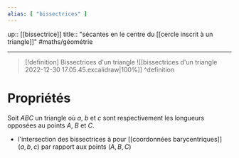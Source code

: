 ```yaml
---
alias: [ "bissectrices" ]
---
```

up:: [[bissectrice]] 
title:: "sécantes en le centre du [[cercle inscrit à un triangle]]"
#maths/géométrie 

---

> [!definition] Bissectrices d'un triangle
> ![[bissectrices d'un triangle 2022-12-30 17.05.45.excalidraw|100%]]
^definition

# Propriétés
Soit $ABC$ un triangle où $a$, $b$ et $c$ sont respectivement les longueurs opposées au points $A$, $B$ et $C$.

 - l'intersection des bissectrices à pour [[coordonnées barycentriques]] $(a, b, c)$ par rapport aux points $(A, B, C)$

